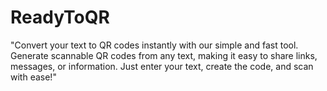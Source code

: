 # ReadyToQR
"Convert your text to QR codes instantly with our simple and fast tool. Generate scannable QR codes from any text, making it easy to share links, messages, or information. Just enter your text, create the code, and scan with ease!"

